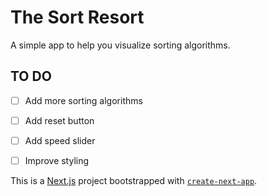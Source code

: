 # The Sort Resort

A simple app to help you visualize sorting algorithms.

## TO DO

- [ ] Add more sorting algorithms
- [ ] Add reset button
- [ ] Add speed slider
- [ ] Improve styling


This is a [Next.js](https://nextjs.org/) project bootstrapped with [`create-next-app`](https://github.com/vercel/next.js/tree/canary/packages/create-next-app).